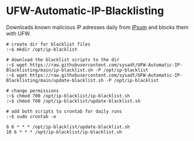 # UFW-Automatic-IP-Blacklisting

Downloads known malicious IP adresses daily from [IPsum](https://github.com/stamparm/ipsum) and blocks them with UFW.

```
# create dir for blacklist files
:~$ mkdir /opt/ip-blacklist

# download the blacklist scripts to the dir
:~$ wget https://raw.githubusercontent.com/sysadt/UFW-Automatic-IP-Blacklisting/main/ip-blacklist.sh -P /opt/ip-blacklist
:~$ wget https://raw.githubusercontent.com/sysadt/UFW-Automatic-IP-Blacklisting/main/update-blacklist.sh -P /opt/ip-blacklist

# change permissions
:~$ chmod 700 /opt/ip-blacklist/ip-blacklist.sh
:~$ chmod 700 /opt/ip-blacklist/update-blacklist.sh

# add both scripts to crontab for daily runs
:~$ sudo crontab -e

0 6 * * * /opt/ip-blacklist/update-blacklist.sh
10 6 * * * /opt/ip-blacklist/ip-blacklist.sh
```
